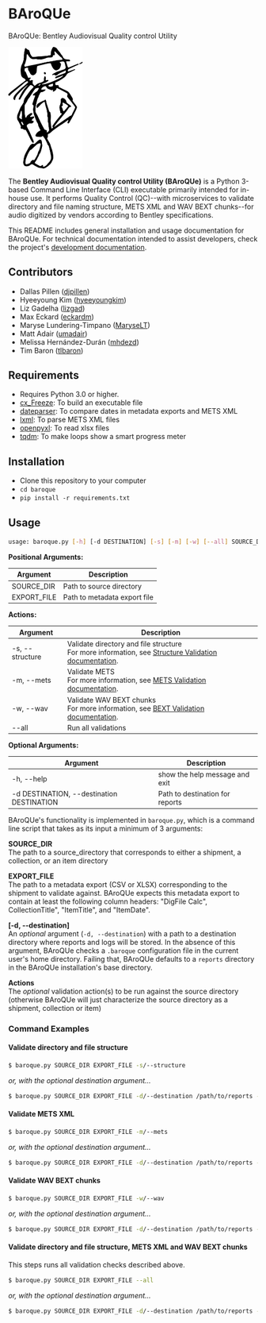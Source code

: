 # BAroQUe
BAroQUe: Bentley Audiovisual Quality control Utility

<img src="/assets/tino.PNG" alt="Tino, the Jazzy BAroQUe Cat" width="150" />

The **Bentley Audiovisual Quality control Utility (BAroQUe)** is a Python 3-based Command Line Interface (CLI) executable primarily intended for in-house use. It performs Quality Control (QC)--with microservices to validate directory and file naming structure, METS XML and WAV BEXT chunks--for audio digitized by vendors according to Bentley specifications.

This README includes general installation and usage documentation for BAroQUe. For technical documentation intended to assist developers, check the project's [development documentation](docs/Developing.md).

## Contributors

- Dallas Pillen ([djpillen](https://github.com/djpillen))
- Hyeeyoung Kim ([hyeeyoungkim](https://github.com/hyeeyoungkim))
- Liz Gadelha ([lizgad](https://github.com/lizgad))
- Max Eckard ([eckardm](https://github.com/eckardm))
- Maryse Lundering-Timpano ([MaryseLT](https://github.com/MaryseLT))
- Matt Adair ([umadair](https://github.com/umadair))
- Melissa Hernández-Durán ([mhdezd](https://github.com/mhdezd))
- Tim Baron ([tlbaron](https://github.com/tlbaron))

## Requirements
- Requires Python 3.0 or higher.
- [cx_Freeze](https://cx-freeze.readthedocs.io/en/latest/): To build an executable file
- [dateparser](https://dateparser.readthedocs.io/en/latest/): To compare dates in metadata exports and METS XML
- [lxml](https://lxml.de/): To parse METS XML files
- [openpyxl](https://openpyxl.readthedocs.io/en/stable/): To read xlsx files
- [tqdm](https://pypi.org/project/tqdm/): To make loops show a smart progress meter

## Installation
- Clone this repository to your computer
- `cd baroque`
- `pip install -r requirements.txt`

## Usage
```sh
usage: baroque.py [-h] [-d DESTINATION] [-s] [-m] [-w] [--all] SOURCE_DIR EXPORT_FILE
```

**Positional Arguments:**

| Argument | Description |
| --- | --- |
|SOURCE_DIR| Path to source directory |
|EXPORT_FILE|Path to metadata export file<br>|

**Actions:**

| Argument | Description |
| --- | --- |
|-s, --structure|Validate directory and file structure<br>For more information, see [Structure Validation documentation](docs/Structure_Validation.md).|
|-m, --mets|Validate METS<br>For more information, see [METS Validation documentation](docs/METS_Validation.md).|
|-w, --wav|Validate WAV BEXT chunks<br>For more information, see [BEXT Validation documentation](docs/BEXT_Validation.md).|
|--all|Run all validations|

**Optional Arguments:**

| Argument | Description |
| --- | --- |
|-h, --help|show the help message and exit|
|-d DESTINATION, --destination DESTINATION|Path to destination for reports|


BAroQUe's functionality is implemented in `baroque.py`, which is a command line script that takes as its input a minimum of 3 arguments:

**SOURCE_DIR**<br>The path to a source_directory that corresponds to either a shipment, a collection, or an item directory

**EXPORT_FILE**<br>The path to a metadata export (CSV or XLSX) corresponding to the shipment to validate against. BAroQUe expects this metadata export to contain at least the following column headers: "DigFile Calc", CollectionTitle", "ItemTitle", and "ItemDate".

**[-d, --destination]**<br>An _optional_ argument (`-d, --destination`) with a path to a destination directory where reports and logs will be stored. In the absence of this argument, BAroQUe checks a `.baroque` configuration file in the current user's home directory. Failing that, BAroQUe defaults to a `reports` directory in the BAroQUe installation's base directory.

**Actions**<br>The _optional_ validation action(s) to be run against the source directory (otherwise BAroQUe will just characterize the source directory as a shipment, collection or item)


### Command Examples ###

#### Validate directory and file structure

```sh
$ baroque.py SOURCE_DIR EXPORT_FILE -s/--structure
```

_or, with the optional destination argument..._

```sh
$ baroque.py SOURCE_DIR EXPORT_FILE -d/--destination /path/to/reports -s/--structure
```

#### Validate METS XML

```sh
$ baroque.py SOURCE_DIR EXPORT_FILE -m/--mets
```

_or, with the optional destination argument..._

```sh
$ baroque.py SOURCE_DIR EXPORT_FILE -d/--destination /path/to/reports -m/--mets
```

#### Validate WAV BEXT chunks

```sh
$ baroque.py SOURCE_DIR EXPORT_FILE -w/--wav
```

_or, with the optional destination argument..._

```sh
$ baroque.py SOURCE_DIR EXPORT_FILE -d/--destination /path/to/reports -w/--wav
```

#### Validate directory and file structure, METS XML and WAV BEXT chunks
This steps runs all validation checks described above.

```sh
$ baroque.py SOURCE_DIR EXPORT_FILE --all
```

_or, with the optional destination argument..._

```sh
$ baroque.py SOURCE_DIR EXPORT_FILE -d/--destination /path/to/reports --all
```
